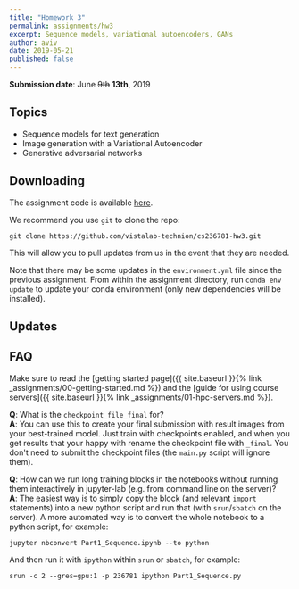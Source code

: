 ```yaml
---
title: "Homework 3"
permalink: assignments/hw3
excerpt: Sequence models, variational autoencoders, GANs
author: aviv
date: 2019-05-21
published: false
---
```


**Submission date**: June ~~9th~~ **13th**, 2019

## Topics

- Sequence models for text generation
- Image generation with a Variational Autoencoder
- Generative adversarial networks

## Downloading

The assignment code is available
[here](https://github.com/vistalab-technion/cs236781-hw3).

We recommend you use `git` to clone the repo:
```shell
git clone https://github.com/vistalab-technion/cs236781-hw3.git
```
This will allow you to pull updates from us in the event that they are needed.

Note that there may be some updates in the `environment.yml` file since the
previous assignment. From within the assignment directory, run `conda env
update` to update your conda environment (only new dependencies will be
installed).

## Updates


## FAQ

Make sure to read the [getting started page]({{ site.baseurl }}{% link _assignments/00-getting-started.md %})
and the [guide for using course servers]({{ site.baseurl }}{% link _assignments/01-hpc-servers.md %}).

**Q**: What is the `checkpoint_file_final` for?  
**A**: You can use this to create your final submission with result images from
your best-trained model. Just train with checkpoints enabled, and when you get
results that your happy with rename the checkpoint file with `_final`.
You don't need to submit the checkpoint files (the `main.py` script will ignore
them).


**Q**: How can we run long training blocks in the notebooks without running
them interactively in jupyter-lab (e.g. from command line on the server)?  
**A**:
The easiest way is to simply copy the block (and relevant `import` statements) into a new
python script and run that (with `srun`/`sbatch` on the server).
A more automated way is to convert the whole notebook to a python script, for example:
```shell
jupyter nbconvert Part1_Sequence.ipynb --to python
```
And then run it with `ipython` within `srun` or `sbatch`, for example:
```shell
srun -c 2 --gres=gpu:1 -p 236781 ipython Part1_Sequence.py
```

